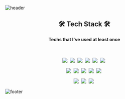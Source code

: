 
![header](https://capsule-render.vercel.app/api?type=waving&color=61DAF8&height=180&section=header&text=Heeju%20Byeon&fontSize=40&fontAlign=80&fontColor=FFFFFF&animation=twinkling)
  
<h2 align="center">🛠 Tech Stack 🛠</h2>
<h4 align="center">Techs that I've used at least once</h4>
<br>
<p align="center">
    <img src="https://img.shields.io/badge/JavaScript-F7DF1E?style=flat-square&logo=JavaScript&logoColor=white"/></a>&nbsp 
    <img src="https://img.shields.io/badge/HTML5-E34F26?style=flat-square&logo=HTML5&logoColor=white"/></a>&nbsp
    <img src="https://img.shields.io/badge/CSS3-1572B6?style=flat-square&logo=CSS3&logoColor=white"/></a>&nbsp
    <img src="https://img.shields.io/badge/PHP-777BB4?style=flat-square&logo=PHP&logoColor=white"/></a>&nbsp
    <img src="https://img.shields.io/badge/Java-007396?style=flat-square&logo=Java&logoColor=white"/></a>&nbsp
    <img src="https://img.shields.io/badge/Python-3776AB?style=flat-square&logo=Python&logoColor=white"/></a>&nbsp

</p>

<p align="center">
    <img src="https://img.shields.io/badge/Node.js-339933?style=flat-square&logo=Node.js&logoColor=white"/></a>&nbsp
    <img src="https://img.shields.io/badge/Express-000000?style=flat-square&logo=Express&logoColor=white"/></a>&nbsp
 <img src="https://img.shields.io/badge/Laravel-FF2D20?style=flat-square&logo=Laravel&logoColor=white"/></a>&nbsp
    <img src="https://img.shields.io/badge/AWS-232F3E?style=flat-square&logo=Amazon%20AWS&logoColor=white"/></a>&nbsp
    <img src="https://img.shields.io/badge/React-61DAFB?style=flat-square&logo=React&logoColor=white"/></a>&nbsp
</p>
<p align="center">
    <img src="https://img.shields.io/badge/MySQL-4479A1?style=flat-square&logo=MySQL&logoColor=white"/></a>&nbsp
    <img src="https://img.shields.io/badge/MongoDB-47A248?style=flat-square&logo=MongoDB&logoColor=white"/></a>&nbsp
    <img src="https://img.shields.io/badge/Linux-FCC624?style=flat-square&logo=Linux&logoColor=white"/></a>&nbsp
</p>

![footer](https://capsule-render.vercel.app/api?type=waving&section=footer)
